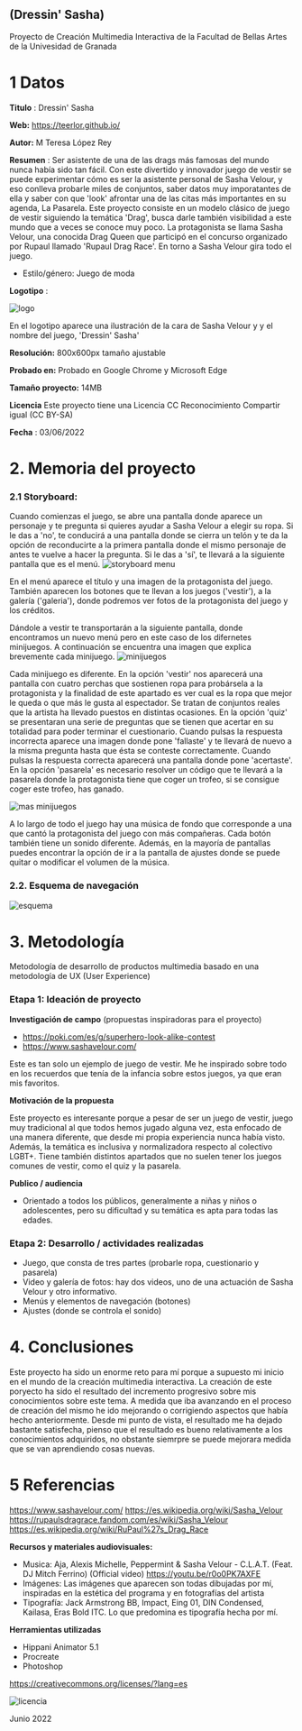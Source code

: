 ## (Dressin' Sasha)

Proyecto de Creación Multimedia Interactiva de la  Facultad de Bellas Artes de la Univesidad de Granada



# 1 Datos 



**Titulo** : Dressin' Sasha

**Web:**   https://teerlor.github.io/

**Autor:**  M Teresa López Rey

**Resumen** : Ser asistente de una de las drags más famosas del mundo nunca había sido tan fácil. Con este divertido y innovador juego de vestir se puede experimentar cómo es ser la asistente personal de Sasha Velour, y eso conlleva probarle miles de conjuntos, saber datos muy imporatantes de ella y saber con que 'look' afrontar una de las citas más importantes en su agenda, La Pasarela. Este proyecto consiste en un modelo clásico de juego de vestir siguiendo la temática 'Drag', busca darle también visibilidad a este mundo que a veces se conoce muy poco. La protagonista se llama Sasha Velour, una conocida Drag Queen que participó en el concurso organizado por Rupaul llamado 'Rupaul Drag Race'. En torno a Sasha Velour gira todo el juego. 

* Estilo/género: Juego de moda

**Logotipo** :

![logo](https://user-images.githubusercontent.com/106731878/171596776-530a8592-a48a-467d-8858-aaaf35cd5144.png)


En el logotipo aparece una ilustración de la cara de Sasha Velour y y el nombre del juego, 'Dressin' Sasha'



**Resolución:** 800x600px tamaño ajustable

**Probado en:**   Probado en Google Chrome y Microsoft Edge

**Tamaño proyecto:** 14MB 

**Licencia** Este proyecto tiene una Licencia CC Reconocimiento Compartir igual (CC BY-SA)

**Fecha** : 03/06/2022



# 2. Memoria del proyecto 

### 2.1 Storyboard: 
Cuando comienzas el juego, se abre una pantalla donde aparece un personaje y te pregunta si quieres ayudar a Sasha Velour a elegir su ropa. Si le das a 'no', te conducirá a una pantalla donde se cierra un telón y te da la opción de reconducirte a la primera pantalla donde el mismo personaje de antes te vuelve a hacer la pregunta. Si le das a 'sí', te llevará a la siguiente pantalla que es el menú. 
![storyboard menu](https://user-images.githubusercontent.com/106731878/171802115-5ae511c6-81a5-45b3-8f84-6c7c49a6bba8.png)

En el menú aparece el título y una imagen de la protagonista del juego. También aparecen los botones que te llevan a los juegos ('vestir'), a la galería ('galeria'), donde podremos ver fotos de la protagonista del juego y los créditos. 

Dándole a vestir te transportarán a la siguiente pantalla, donde encontramos un nuevo menú pero en este caso de los difernetes minijuegos. A continuación se encuentra una imagen que explica brevemente cada minijuego. 
![minijuegos](https://user-images.githubusercontent.com/106731878/171801193-3c2c6fee-9d37-4f57-b728-2fa941cc9d39.png)


Cada minijuego es diferente. En la opción 'vestir' nos aparecerá una pantalla con cuatro perchas que sostienen ropa para probársela a la protagonista y la finalidad de este apartado es ver cual es la ropa que mejor le queda o que más le gusta al espectador. Se tratan de conjuntos reales que la artista ha llevado puestos en distintas ocasiones. En la opción 'quiz' se presentaran una serie de preguntas que se tienen que acertar en su totalidad para poder terminar el cuestionario. Cuando pulsas la respuesta incorrecta aparece una imagen donde pone 'fallaste' y te llevará de nuevo a la misma pregunta hasta que ésta se conteste correctamente. Cuando pulsas la respuesta correcta aparecerá una pantalla donde pone 'acertaste'. En la opción 'pasarela' es necesario resolver un código que te llevará a la pasarela donde la protagonista tiene que coger un trofeo, si se consigue coger este trofeo, has ganado. 

![mas minijuegos](https://user-images.githubusercontent.com/106731878/171804444-41f5fa86-2289-4de0-8b3f-9f1474868b47.png)

A lo largo de todo el juego hay una música de fondo que corresponde a una que cantó la protagonista del juego con más compañeras. Cada botón también tiene un sonido diferente. Además, en la mayoría de pantallas puedes encontrar la opción de ir a la pantalla de ajustes donde se puede quitar o modificar el volumen de la música. 



### 2.2. Esquema de navegación 




![esquema](https://user-images.githubusercontent.com/106731878/171800622-058e885d-c22a-4992-b1d4-16e682ea3c57.png)








# 3. Metodología

Metodología de desarrollo de productos multimedia basado en una metodología de UX (User Experience)



### Etapa 1: Ideación de proyecto

**Investigación de campo** (propuestas inspiradoras para el proyecto)
- https://poki.com/es/g/superhero-look-alike-contest
- https://www.sashavelour.com/

Este es tan solo un ejemplo de juego de vestir. Me he inspirado sobre todo en los recuerdos que tenía de la infancia sobre estos juegos, ya que eran mis favoritos.

**Motivación de la propuesta** 

Este proyecto es interesante porque a pesar de ser un juego de vestir, juego muy tradicional al que todos hemos jugado alguna vez, esta enfocado de una manera diferente, que desde mi propia experiencia nunca había visto. Además, la temática es inclusiva y normalizadora respecto al colectivo LGBT+. Tiene también distintos apartados que no suelen tener los juegos comunes de vestir, como el quiz y la pasarela.



**Publico / audiencia**

- Orientado a todos los públicos, generalmente a niñas y niños o adolescentes, pero su dificultad y su temática es apta para todas las edades. 





### Etapa 2: Desarrollo / actividades realizadas



- Juego, que consta de tres partes (probarle ropa, cuestionario y pasarela)
- Video y galería de fotos: hay dos videos, uno de una actuación de Sasha Velour y otro informativo.
- Menús y elementos de navegación (botones)
- Ajustes (donde se controla el sonido)






# 4. Conclusiones 

Este proyecto ha sido un enorme reto para mí porque a supuesto mi inicio en el mundo de la creación multimedia interactiva. La creación de este poryecto ha sido el resultado del incremento progresivo sobre mis conocimientos sobre este tema. A medida que iba avanzando en el proceso de creación del mismo he ido mejorando o corrigiendo aspectos que había hecho anteriormente. Desde mi punto de vista, el resultado me ha dejado bastante satisfecha, pienso que el resultado es bueno relativamente a los conocimientos adquiridos, no obstante siemrpre se puede mejorara medida que se van aprendiendo cosas nuevas. 







# 5 Referencias 



https://www.sashavelour.com/
https://es.wikipedia.org/wiki/Sasha_Velour
https://rupaulsdragrace.fandom.com/es/wiki/Sasha_Velour
https://es.wikipedia.org/wiki/RuPaul%27s_Drag_Race

**Recursos y materiales audiovisuales:**

* Musica: Aja, Alexis Michelle, Peppermint & Sasha Velour - C.L.A.T. (Feat. DJ Mitch Ferrino) (Official video)
https://youtu.be/r0o0PK7AXFE  
* Imágenes:  Las imágenes que aparecen son todas dibujadas por mí, inspiradas en la estética del programa y en fotografías del artista
* Tipografía: Jack Armstrong BB, Impact, Eing 01, DIN Condensed, Kailasa, Eras Bold ITC. Lo que predomina es tipografía hecha por mí.

**Herramientas utilizadas**

- Hippani Animator 5.1
- Procreate
- Photoshop




https://creativecommons.org/licenses/?lang=es

![licencia](https://i.creativecommons.org/l/by/4.0/88x31.png)


Junio 2022
